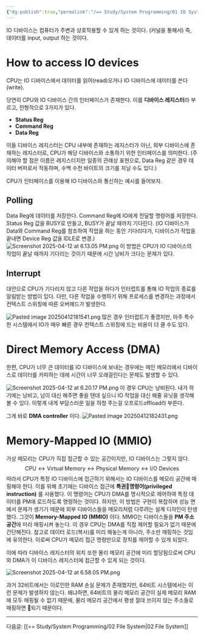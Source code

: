 ```yaml
---
{"dg-publish":true,"permalink":"/== Study/System Programming/01 IO Systems/","created":"2025-04-12T15:15:15.581+09:00","updated":"2025-04-15T14:02:02.616+09:00"}
---
```


IO 디바이스는 컴퓨터가 주변과 상호작용할 수 있게 하는 것이다. (커널을 통해서)
즉, 데이터를 input, output 하는 것이다.
# How to access IO devices
CPU는 IO 디바이스에서 데이터를 읽어(read)오거나 IO 디바이스에 데이터를 쓴다(write).

당연히 CPU와 IO 디바이스 간의 인터페이스가 존재한다.
이를 **디바이스 레지스터**라 부르고, 전형적으로 3가지가 있다.
- **Status Reg**
- **Command Reg**
- **Data Reg**

이들 디바이스 레지스터는 CPU 내부에 존재하는 레지스터가 아닌, 외부 디바이스에 존재하는 레지스터로, CPU가 해당 디바이스와 소통하기 위한 인터페이스를 의미한다. (주의해야 할 점은 이름은 레지스터지만 일종의 관례상 표현으로, Data Reg 같은 경우 데이터 버퍼로서 작동하며, 수백 수천 바이트의 크기를 지닐 수도 있다.)

CPU가 인터페이스를 이용해 IO 디바이스와 통신하는 예시를 들어보자.

## Polling
Data Reg에 데이터를 저장한다.
Command Reg에 IO에게 전달할 명령어를 저장한다.
Status Reg 값을 BUSY로 만들고, BUSY가 끝날 때까지 기다린다. (IO 디바이스가 Data와 Command Reg를 참조하여 작업을 하는 동안 기다리다가, 디바이스가 작업을 끝내면 Device Reg 값을 IDLE로 변경.)
![Screenshot 2025-04-12 at 6.13.05 PM.png](/img/user/z-Attached%20Files/Screenshot%202025-04-12%20at%206.13.05%20PM.png)
이 방법은 CPU가 IO 디바이스의 작업이 끝날 때까지 기다리는 것이기 때문에 시간 낭비가 크다는 문제가 있다.

## Interrupt
대안으로 CPU가 기다리지 않고 다른 작업을 하다가 인터럽트를 통해 IO 작업의 종료를 알림받는 방법이 있다.
다만, 다른 작업을 수행하기 위해 프로세스를 변경하는 과정에서 컨텍스트 스위칭에 따른 오버헤드가 발생한다.

![Pasted image 20250412181541.png](/img/user/z-Attached%20Files/Pasted%20image%2020250412181541.png)
많은 경우 인터럽트가 좋겠지만, 아주 특수한 시스템에서 IO가 매우 빠른 경우 컨텍스트 스위칭에 드는 비용이 더 클 수도 있다.

# Direct Memory Access (DMA)
한편, CPU가 너무 큰 데이터를 IO 디바이스에 보내는 경우에는 메인 메모리에서 디바이스로 데이터를 카피하는 데에 시간이 너무 오래걸린다는 문제도 발생할 수 있다.

![Screenshot 2025-04-12 at 6.20.17 PM.png](/img/user/z-Attached%20Files/Screenshot%202025-04-12%20at%206.20.17%20PM.png)
이 경우 CPU는 낭비된다.
내가 하기에는 낭비고, 남이 대신 해주면 좋을 텐데 싶으니 IO 작업을 대신 해줄 유닛을 생각해 볼 수 있다. 이렇게 내게 부담스러운 일을 하청 주는걸 오프로드offload라 부른다.

그게 바로 **DMA controller** 이다.
![Pasted image 20250412182431.png](/img/user/z-Attached%20Files/Pasted%20image%2020250412182431.png)

# Memory-Mapped IO (MMIO)
가상 메모리는 CPU가 직접 접근할 수 있는 공간이지만, IO 디바이스는 그렇지 않다.
$$\text{CPU} ↔ \text{Virtual Memory} ↔ \text{Physical Memory} ↔ \text{I/O Devices}$$
따라서 CPU가 특정 IO 디바이스에 접근하기 위해서는 IO 디바이스를 메모리 공간에 매핑해야 한다. 이를 위해 초기에는 디바이스 접근에 **특권명령어(privileged instruction)** 를 사용했다. 이 명령어는 CPU가 DMA를 명시적으로 제어하여 특정 데이터를 PM에 로드하도록 명령하는 것이다. 하지만, 이 방법은 구현이 복잡하며 성능 면에서 문제가 생기기 때문에 외부 디바이스들을 메모리처럼 다루려는 설계 디자인이 탄생했다. 그것이 **Memory-Mapped IO (MMIO)** 이다. MMIO는 디바이스들을 **PM 주소 공간**에 미리 매핑시켜 놓는다. 이 경우 CPU는 DMA를 직접 제어할 필요가 없기 때문에 간단해진다.
참고로 데이터 로드(복사)를 미리 해놓는게 아니라, 주소만 매핑하는 것임에 유의한다.
이로써 CPU가 메모리 접근 명령만으로 장치를 제어할 수 있게 되었다.

이에 따라 디바이스 레지스터의 위치 또한 물리 메모리 공간에 미리 할당됨으로써 CPU와 DMA가 이 디바이스 레지스터에 접근할 수 있게 되는 것이다.

![Screenshot 2025-04-12 at 6.58.05 PM.png](/img/user/z-Attached%20Files/Screenshot%202025-04-12%20at%206.58.05%20PM.png)

과거 32비트에서는 이로인한 RAM 손실 문제가 존재했지만, 64비트 시스템에서는 이런 문제가 발생하지 않는다. 왜냐하면, 64비트의 물리 메모리 공간이 실제 메모리 RAM에 모두 매핑될 수 없기 때문에, 물리 메모리 공간에서 평생 절대 쓰이지 않는 주소들로 매핑하면 되기 때문이다.

---
다음글: [[== Study/System Programming/02 File System\|02 File System]]